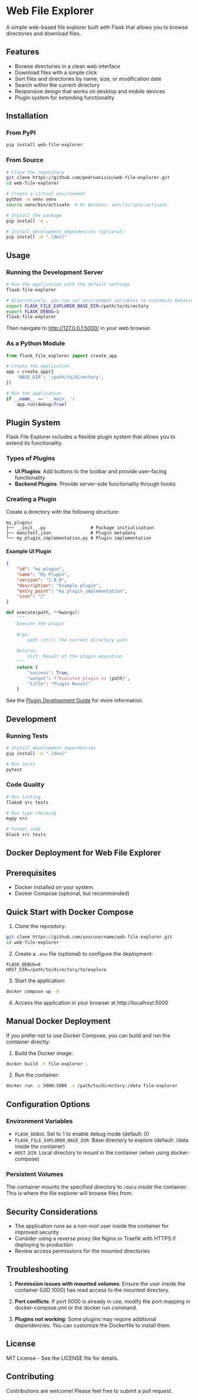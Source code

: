 # Web File Explorer

A simple web-based file explorer built with Flask that allows you to browse directories and download files.

## Features

- Browse directories in a clean web interface
- Download files with a simple click
- Sort files and directories by name, size, or modification date
- Search within the current directory
- Responsive design that works on desktop and mobile devices
- Plugin system for extending functionality

## Installation

### From PyPI

```bash
pip install web-file-explorer
```

### From Source

```bash
# Clone the repository
git clone https://github.com/pedroanisio/web-file-explorer.git
cd web-file-explorer

# Create a virtual environment
python -m venv venv
source venv/bin/activate  # On Windows: venv\Scripts\activate

# Install the package
pip install -e .

# Install development dependencies (optional)
pip install -e ".[dev]"
```

## Usage

### Running the Development Server

```bash
# Run the application with the default settings
flask-file-explorer

# Alternatively, you can set environment variables to customize behavior
export FLASK_FILE_EXPLORER_BASE_DIR=/path/to/directory
export FLASK_DEBUG=1
flask-file-explorer
```

Then navigate to http://127.0.0.1:5000/ in your web browser.

### As a Python Module

```python
from flask_file_explorer import create_app

# Create the application
app = create_app({
    'BASE_DIR': '/path/to/directory',
})

# Run the application
if __name__ == '__main__':
    app.run(debug=True)
```

## Plugin System

Flask File Explorer includes a flexible plugin system that allows you to extend its functionality.

### Types of Plugins

- **UI Plugins**: Add buttons to the toolbar and provide user-facing functionality
- **Backend Plugins**: Provide server-side functionality through hooks

### Creating a Plugin

Create a directory with the following structure:

```
my_plugin/
├── __init__.py                 # Package initialization
├── manifest.json               # Plugin metadata
└── my_plugin_implementation.py # Plugin implementation
```

#### Example UI Plugin

```json
{
    "id": "my_plugin",
    "name": "My Plugin",
    "version": "1.0.0",
    "description": "Example plugin",
    "entry_point": "my_plugin_implementation",
    "icon": "🔧"
}
```

```python
def execute(path, **kwargs):
    """
    Execute the plugin
    
    Args:
        path (str): The current directory path
        
    Returns:
        dict: Result of the plugin execution
    """
    return {
        "success": True,
        "output": f"Executed plugin on {path}",
        "title": "Plugin Result"
    }
```

See the [Plugin Development Guide](docs/plugin_development_guide.md) for more information.

## Development

### Running Tests

```bash
# Install development dependencies
pip install -e ".[dev]"

# Run tests
pytest
```

### Code Quality

```bash
# Run linting
flake8 src tests

# Run type checking
mypy src

# Format code
black src tests
```

## Docker Deployment for Web File Explorer

## Prerequisites

- Docker installed on your system
- Docker Compose (optional, but recommended)

## Quick Start with Docker Compose

1. Clone the repository:
```bash
git clone https://github.com/yourusername/web-file-explorer.git
cd web-file-explorer
   ```

2. Create a `.env` file (optional) to configure the deployment:
```
FLASK_DEBUG=0
HOST_DIR=/path/to/directory/to/explore
```

3. Start the application:
```bash
docker compose up -d
```

4. Access the application in your browser at http://localhost:5000

## Manual Docker Deployment

If you prefer not to use Docker Compose, you can build and run the container directly:

1. Build the Docker image:
```bash
docker build -t file-explorer .
```

2. Run the container:
```bash
docker run -p 5000:5000 -v /path/to/directory:/data file-explorer
```

## Configuration Options

### Environment Variables

- `FLASK_DEBUG`: Set to 1 to enable debug mode (default: 0)
- `FLASK_FILE_EXPLORER_BASE_DIR`: Base directory to explore (default: /data inside the container)
- `HOST_DIR`: Local directory to mount in the container (when using docker-compose)

### Persistent Volumes

The container mounts the specified directory to `/data` inside the container. This is where the file explorer will browse files from.

## Security Considerations

- The application runs as a non-root user inside the container for improved security
- Consider using a reverse proxy like Nginx or Traefik with HTTPS if deploying to production
- Review access permissions for the mounted directories

## Troubleshooting

1. **Permission issues with mounted volumes**: 
   Ensure the user inside the container (UID 1000) has read access to the mounted directory.

2. **Port conflicts**:
   If port 5000 is already in use, modify the port mapping in docker-compose.yml or the docker run command.

3. **Plugins not working**:
   Some plugins may require additional dependencies. You can customize the Dockerfile to install them.

## License

MIT License - See the LICENSE file for details.

## Contributing

Contributions are welcome! Please feel free to submit a pull request.
